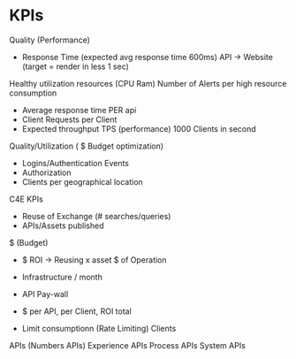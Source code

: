 # KPIs

Quality (Performance)
- Response Time (expected avg response time 600ms) API -> Website (target = render in less 1 sec)

Healthy utilization resources (CPU Ram)
Number of Alerts per high resource consumption

- Average response time PER api
- Client Requests per Client
- Expected throughput TPS (performance) 1000  Clients in second

Quality/Utilization ( $ Budget optimization)
- Logins/Authentication Events
- Authorization
- Clients per geographical location

C4E KPIs
- Reuse of Exchange (# searches/queries)
- APIs/Assets published

$ (Budget)
- $ ROI -> Reusing x asset
$ of Operation
- Infrastructure / month

- API Pay-wall
- $ per API, per Client, ROI total
- Limit consumptionn (Rate Limiting) Clients

APIs (Numbers APIs)
Experience APIs
Process APIs
System APIs

